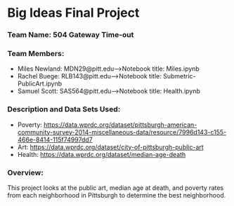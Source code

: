 # Big Ideas Final Project

### Team Name: 504 Gateway Time-out

### Team Members:
* Miles Newland: MDN29@pitt.edu-->Notebook title: Miles.ipynb
* Rachel Buege: RLB143@pitt.edu-->Notebook title: Submetric-PublicArt.ipynb
* Samuel Scott: SAS564@pitt.edu-->Notebook title: Health.ipynb

### Description and Data Sets Used:

* Poverty: https://data.wprdc.org/dataset/pittsburgh-american-community-survey-2014-miscellaneous-data/resource/7996d143-c155-466e-8414-115f74997dd7
* Art: https://data.wprdc.org/dataset/city-of-pittsburgh-public-art
* Health: https://data.wprdc.org/dataset/median-age-death

### Overview:

This project looks at the public art, median age at death, and poverty rates from each neighborhood in Pittsburgh to determine the best neighborhood. 

